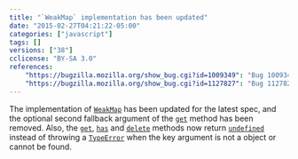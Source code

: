 ```yaml
---
title: "`WeakMap` implementation has been updated"
date: "2015-02-27T04:21:22-05:00"
categories: ["javascript"]
tags: []
versions: ["38"]
cclicense: "BY-SA 3.0"
references:
    "https://bugzilla.mozilla.org/show_bug.cgi?id=1009349": "Bug 1009349 – Deprecate optional second argument to WeakMap.prototype.get"
    "https://bugzilla.mozilla.org/show_bug.cgi?id=1127827": "Bug 1127827 – WeakMap.get, has and delete should not throw when key param is not an object"
---
```

The implementation of [`WeakMap`](https://developer.mozilla.org/en-US/docs/Web/JavaScript/Reference/Global_Objects/WeakMap) has been updated for the latest spec, and the optional second fallback argument of the [`get`](https://developer.mozilla.org/en-US/docs/Web/JavaScript/Reference/Global_Objects/WeakMap/get) method has been removed. Also, the [`get`](https://developer.mozilla.org/en-US/docs/Web/JavaScript/Reference/Global_Objects/WeakMap/get), [`has`](https://developer.mozilla.org/en-US/docs/Web/JavaScript/Reference/Global_Objects/WeakMap/has) and [`delete`](https://developer.mozilla.org/en-US/docs/Web/JavaScript/Reference/Global_Objects/WeakMap/delete) methods now return [`undefined`](https://developer.mozilla.org/en-US/docs/Web/JavaScript/Reference/Global_Objects/undefined) instead of throwing a [`TypeError`](https://developer.mozilla.org/en-US/docs/Web/JavaScript/Reference/Global_Objects/TypeError) when the key argument is not a object or cannot be found.

